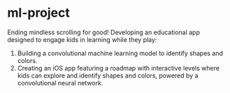 # ml-project
Ending mindless scrolling for good!
Developing an educational app designed to engage kids in learning while they play:

1. Building a convolutional machine learning model to identify shapes and colors. 
2. Creating an iOS app featuring a roadmap with interactive levels where kids can explore and identify shapes and colors, powered by a convolutional neural network.
